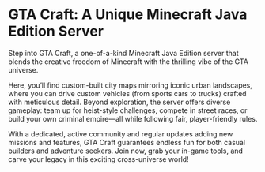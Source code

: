 # GTA Craft: A Unique Minecraft Java Edition Server
Step into GTA Craft, a one-of-a-kind Minecraft Java Edition server that blends the creative freedom of Minecraft with the thrilling vibe of the GTA universe.

Here, you’ll find custom-built city maps mirroring iconic urban landscapes, where you can drive custom vehicles (from sports cars to trucks) crafted with meticulous detail. Beyond exploration, the server offers diverse gameplay: team up for heist-style challenges, compete in street races, or build your own criminal empire—all while following fair, player-friendly rules.

With a dedicated, active community and regular updates adding new missions and features, GTA Craft guarantees endless fun for both casual builders and adventure seekers. Join now, grab your in-game tools, and carve your legacy in this exciting cross-universe world!
